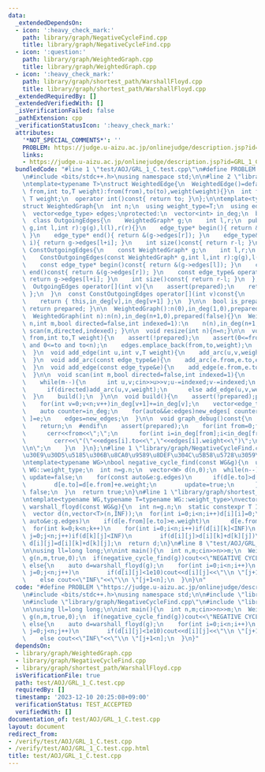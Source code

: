 ```yaml
---
data:
  _extendedDependsOn:
  - icon: ':heavy_check_mark:'
    path: library/graph/NegativeCycleFind.cpp
    title: library/graph/NegativeCycleFind.cpp
  - icon: ':question:'
    path: library/graph/WeightedGraph.cpp
    title: library/graph/WeightedGraph.cpp
  - icon: ':heavy_check_mark:'
    path: library/graph/shortest_path/WarshallFloyd.cpp
    title: library/graph/shortest_path/WarshallFloyd.cpp
  _extendedRequiredBy: []
  _extendedVerifiedWith: []
  _isVerificationFailed: false
  _pathExtension: cpp
  _verificationStatusIcon: ':heavy_check_mark:'
  attributes:
    '*NOT_SPECIAL_COMMENTS*': ''
    PROBLEM: https://judge.u-aizu.ac.jp/onlinejudge/description.jsp?id=GRL_1_C
    links:
    - https://judge.u-aizu.ac.jp/onlinejudge/description.jsp?id=GRL_1_C
  bundledCode: "#line 1 \"test/AOJ/GRL_1_C.test.cpp\"\n#define PROBLEM \"https://judge.u-aizu.ac.jp/onlinejudge/description.jsp?id=GRL_1_C\"\
    \n#include <bits/stdc++.h>\nusing namespace std;\n\n#line 2 \"library/graph/WeightedGraph.cpp\"\
    \ntemplate<typename T>\nstruct WeightedEdge{\n  WeightedEdge()=default;\n  WeightedEdge(int\
    \ from,int to,T weight):from(from),to(to),weight(weight){}\n  int from,to;\n \
    \ T weight;\n  operator int()const{ return to; }\n};\n\ntemplate<typename T>\n\
    struct WeightedGraph{\n  int n;\n  using weight_type=T;\n  using edge_type=WeightedEdge<T>;\n\
    \  vector<edge_type> edges;\nprotected:\n  vector<int> in_deg;\n  bool prepared;\n\
    \  class OutgoingEdges{\n    WeightedGraph* g;\n    int l,r;\n  public:\n    OutgoingEdges(WeightedGraph*\
    \ g,int l,int r):g(g),l(l),r(r){}\n    edge_type* begin(){ return &(g->edges[l]);\
    \ }\n    edge_type* end(){ return &(g->edges[r]); }\n    edge_type& operator[](int\
    \ i){ return g->edges[l+i]; }\n    int size()const{ return r-l; }\n  };\n  class\
    \ ConstOutgoingEdges{\n    const WeightedGraph* g;\n    int l,r;\n  public:\n\
    \    ConstOutgoingEdges(const WeightedGraph* g,int l,int r):g(g),l(l),r(r){}\n\
    \    const edge_type* begin()const{ return &(g->edges[l]); }\n    const edge_type*\
    \ end()const{ return &(g->edges[r]); }\n    const edge_type& operator[](int i)const{\
    \ return g->edges[l+i]; }\n    int size()const{ return r-l; }\n  };\npublic:\n\
    \  OutgoingEdges operator[](int v){\n    assert(prepared);\n    return { this,in_deg[v],in_deg[v+1]\
    \ };\n  }\n  const ConstOutgoingEdges operator[](int v)const{\n    assert(prepared);\n\
    \    return { this,in_deg[v],in_deg[v+1] };\n  }\n\n  bool is_prepared()const{\
    \ return prepared; }\n\n  WeightedGraph():n(0),in_deg(1,0),prepared(false){}\n\
    \  WeightedGraph(int n):n(n),in_deg(n+1,0),prepared(false){}\n  WeightedGraph(int\
    \ n,int m,bool directed=false,int indexed=1):\n    n(n),in_deg(n+1,0),prepared(false){\
    \ scan(m,directed,indexed); }\n\n  void resize(int n){n=n;}\n\n  void add_arc(int\
    \ from,int to,T weight){\n    assert(!prepared);\n    assert(0<=from and from<n\
    \ and 0<=to and to<n);\n    edges.emplace_back(from,to,weight);\n    in_deg[from+1]++;\n\
    \  }\n  void add_edge(int u,int v,T weight){\n    add_arc(u,v,weight);\n    add_arc(v,u,weight);\n\
    \  }\n  void add_arc(const edge_type&e){\n    add_arc(e.from,e.to,e.weight);\n\
    \  }\n  void add_edge(const edge_type&e){\n    add_edge(e.from,e.to,e.weight);\n\
    \  }\n\n  void scan(int m,bool directed=false,int indexed=1){\n    edges.reserve(directed?m:2*m);\n\
    \    while(m--){\n      int u,v;cin>>u>>v;u-=indexed;v-=indexed;\n      T weight;cin>>weight;\n\
    \      if(directed)add_arc(u,v,weight);\n      else add_edge(u,v,weight);\n  \
    \  }\n    build();\n  }\n\n  void build(){\n    assert(!prepared);prepared=true;\n\
    \    for(int v=0;v<n;v++)in_deg[v+1]+=in_deg[v];\n    vector<edge_type> new_edges(in_deg.back());\n\
    \    auto counter=in_deg;\n    for(auto&&e:edges)new_edges[ counter[e.from]++\
    \ ]=e;\n    edges=new_edges;\n  }\n\n  void graph_debug()const{\n  #ifndef __DEBUG\n\
    \    return;\n  #endif\n    assert(prepared);\n    for(int from=0;from<n;from++){\n\
    \      cerr<<from<<\";\";\n      for(int i=in_deg[from];i<in_deg[from+1];i++)\n\
    \        cerr<<\"(\"<<edges[i].to<<\",\"<<edges[i].weight<<\")\";\n      cerr<<\"\
    \\n\";\n    }\n  }\n};\n#line 1 \"library/graph/NegativeCycleFind.cpp\"\n// \u30B0\
    \u30E9\u30D5\u5185\u306B\u8CA0\u9589\u8DEF\u304C\u5B58\u5728\u3059\u308B\u304B\
    \ntemplate<typename WG>\nbool negative_cycle_find(const WG&g){\n  using W=typename\
    \ WG::weight_type;\n  int n=g.n;\n  vector<W> d(n,0);\n  while(n--){\n    bool\
    \ update=false;\n    for(const auto&e:g.edges)\n      if(d[e.to]>d[e.from]+e.weight){\n\
    \        d[e.to]=d[e.from]+e.weight;\n        update=true;\n      }\n    if(!update)return\
    \ false;\n  }\n  return true;\n}\n#line 1 \"library/graph/shortest_path/WarshallFloyd.cpp\"\
    \ntemplate<typename WG,typename T=typename WG::weight_type>\nvector<vector<T>>\
    \ warshall_floyd(const WG&g){\n  int n=g.n;\n  static constexpr T INF=numeric_limits<T>::max()/2;\n\
    \  vector d(n,vector<T>(n,INF));\n  for(int i=0;i<n;i++)d[i][i]=0;\n  for(const\
    \ auto&e:g.edges)\n    if(d[e.from][e.to]>e.weight)\n      d[e.from][e.to]=e.weight;\n\
    \  for(int k=0;k<n;k++)\n    for(int i=0;i<n;i++)if(d[i][k]<INF)\n      for(int\
    \ j=0;j<n;j++)if(d[k][j]<INF)\n        if(d[i][j]>d[i][k]+d[k][j])\n         \
    \ d[i][j]=d[i][k]+d[k][j];\n  return d;\n}\n#line 8 \"test/AOJ/GRL_1_C.test.cpp\"\
    \n\nusing ll=long long;\n\nint main(){\n  int n,m;cin>>n>>m;\n  WeightedGraph<ll>\
    \ g(n,m,true,0);\n  if(negative_cycle_find(g))cout<<\"NEGATIVE CYCLE\\n\";\n \
    \ else{\n    auto d=warshall_floyd(g);\n    for(int i=0;i<n;i++)\n      for(int\
    \ j=0;j<n;j++)\n        if(d[i][j]<1e10)cout<<d[i][j]<<\"\\n \"[j+1<n];\n    \
    \    else cout<<\"INF\"<<\"\\n \"[j+1<n];\n  }\n}\n"
  code: "#define PROBLEM \"https://judge.u-aizu.ac.jp/onlinejudge/description.jsp?id=GRL_1_C\"\
    \n#include <bits/stdc++.h>\nusing namespace std;\n\n#include \"library/graph/WeightedGraph.cpp\"\
    \n#include \"library/graph/NegativeCycleFind.cpp\"\n#include \"library/graph/shortest_path/WarshallFloyd.cpp\"\
    \n\nusing ll=long long;\n\nint main(){\n  int n,m;cin>>n>>m;\n  WeightedGraph<ll>\
    \ g(n,m,true,0);\n  if(negative_cycle_find(g))cout<<\"NEGATIVE CYCLE\\n\";\n \
    \ else{\n    auto d=warshall_floyd(g);\n    for(int i=0;i<n;i++)\n      for(int\
    \ j=0;j<n;j++)\n        if(d[i][j]<1e10)cout<<d[i][j]<<\"\\n \"[j+1<n];\n    \
    \    else cout<<\"INF\"<<\"\\n \"[j+1<n];\n  }\n}"
  dependsOn:
  - library/graph/WeightedGraph.cpp
  - library/graph/NegativeCycleFind.cpp
  - library/graph/shortest_path/WarshallFloyd.cpp
  isVerificationFile: true
  path: test/AOJ/GRL_1_C.test.cpp
  requiredBy: []
  timestamp: '2023-12-10 20:25:08+09:00'
  verificationStatus: TEST_ACCEPTED
  verifiedWith: []
documentation_of: test/AOJ/GRL_1_C.test.cpp
layout: document
redirect_from:
- /verify/test/AOJ/GRL_1_C.test.cpp
- /verify/test/AOJ/GRL_1_C.test.cpp.html
title: test/AOJ/GRL_1_C.test.cpp
---
```

